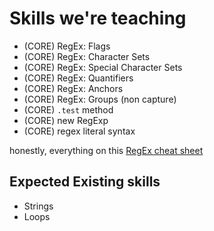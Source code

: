 # Skills we're teaching
- (CORE) RegEx: Flags
- (CORE) RegEx: Character Sets
- (CORE) RegEx: Special Character Sets
- (CORE) RegEx: Quantifiers
- (CORE) RegEx: Anchors
- (CORE) RegEx: Groups (non capture)
- (CORE) `.test` method
- (CORE) new RegExp
- (CORE) regex literal syntax

honestly, everything on this [RegEx cheat sheet](https://github.com/The-Marcy-Lab-School/1-2-2-cheat-sheet_regex/blob/main/README.md)

## Expected Existing skills
- Strings
- Loops